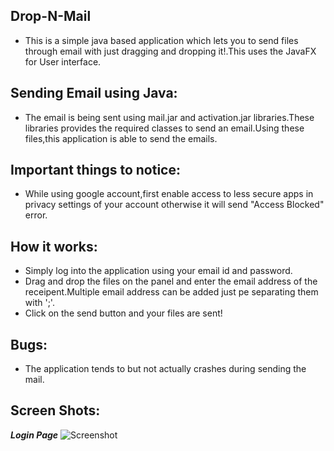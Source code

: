 ## Drop-N-Mail
- This is a simple java based application which lets you to send files through email with just dragging and dropping it!.This uses the JavaFX for User interface.

## Sending Email using Java:
- The email is being sent using mail.jar and activation.jar libraries.These libraries provides the required classes to send an email.Using these files,this application is able to send the emails.

## Important things to notice:
- While using google account,first enable access to less secure apps in privacy settings of your account otherwise it will send "Access Blocked" error.


## How it works:
- Simply log into the application using your email id and password.
- Drag and drop the files on the panel and enter the email address of the receipent.Multiple email address can be added just pe separating them with ';'.
- Click on the send button and your files are sent!

## Bugs:
- The application tends to but not actually crashes during sending the mail.


## Screen Shots:
***Login Page***
![Screenshot](dropnmail1.png)
